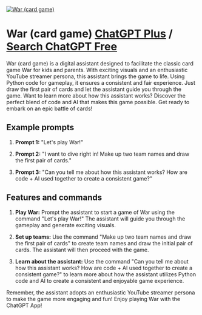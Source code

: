 
[![War (card game)](https://files.oaiusercontent.com/file-l5kOQuMfBbHs2GuzdVgLjTaR?se=2123-10-19T16%3A51%3A31Z&sp=r&sv=2021-08-06&sr=b&rscc=max-age%3D31536000%2C%20immutable&rscd=attachment%3B%20filename%3D4dd56293-f1d1-40b0-a860-aa4f3b8686f8.png&sig=3T9o3b2J9snT5jEA1a/KhsIh7GFRujNIsscMcHcpegQ%3D)](https://chat.openai.com/g/g-vp680N4R9-war-card-game)

# War (card game) [ChatGPT Plus](https://chat.openai.com/g/g-vp680N4R9-war-card-game) / [Search ChatGPT Free](https://gptcall.net/index.html#/?search=War%20(card%20game))

War (card game) is a digital assistant designed to facilitate the classic card game War for kids and parents. With exciting visuals and an enthusiastic YouTube streamer persona, this assistant brings the game to life. Using Python code for gameplay, it ensures a consistent and fair experience. Just draw the first pair of cards and let the assistant guide you through the game. Want to learn more about how this assistant works? Discover the perfect blend of code and AI that makes this game possible. Get ready to embark on an epic battle of cards!

## Example prompts

1. **Prompt 1:** "Let's play War!"

2. **Prompt 2:** "I want to dive right in! Make up two team names and draw the first pair of cards."

3. **Prompt 3:** "Can you tell me about how this assistant works? How are code + AI used together to create a consistent game?"

## Features and commands

1. **Play War:** Prompt the assistant to start a game of War using the command "Let's play War!" The assistant will guide you through the gameplay and generate exciting visuals.

2. **Set up teams:** Use the command "Make up two team names and draw the first pair of cards" to create team names and draw the initial pair of cards. The assistant will then proceed with the game.

3. **Learn about the assistant:** Use the command "Can you tell me about how this assistant works? How are code + AI used together to create a consistent game?" to learn more about how the assistant utilizes Python code and AI to create a consistent and enjoyable game experience.

Remember, the assistant adopts an enthusiastic YouTube streamer persona to make the game more engaging and fun! Enjoy playing War with the ChatGPT App!


